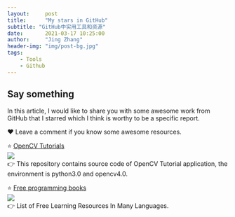 ```yaml
---
layout:     post
title:      "My stars in GitHub"
subtitle: "GitHub中实用工具和资源"
date:       2021-03-17 10:25:00
author:     "Jing Zhang"
header-img: "img/post-bg.jpg"
tags:
    - Tools
    - Github
---
```


## Say something

In this article, I would like to share you with some awesome work from GitHub that I starred which I think is worthy to be a specific report. 

❤️ Leave a comment if you know some awesome resources.<br>



⭐ [OpenCV Tutorials](https://github.com/JimmyHHua/opencv_tutorials)    
 <img align="left" src="https://img.shields.io/github/stars/JimmyHHua/opencv_tutorials?style=social">     
👉 This repository contains source code of OpenCV Tutorial application, the environment is python3.0 and opencv4.0.  

⭐ [Free programming books](https://github.com/EbookFoundation/free-programming-books)     
 <img align="left" src="https://img.shields.io/github/stars/EbookFoundation/free-programming-books?style=social">      
👉 List of Free Learning Resources In Many Languages.  


